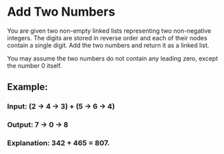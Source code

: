 # Add Two Numbers

You are given two non-empty linked lists representing two non-negative integers. 
The digits are stored in reverse order and each of their nodes contain a single digit. 
Add the two numbers and return it as a linked list.

You may assume the two numbers do not contain any leading zero, except the number 0 itself.

## Example:

### Input: (2 -> 4 -> 3) + (5 -> 6 -> 4)
### Output: 7 -> 0 -> 8
### Explanation: 342 + 465 = 807.
